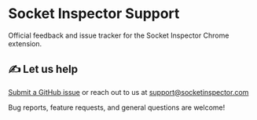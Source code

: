 # Socket Inspector Support
Official feedback and issue tracker for the Socket Inspector Chrome extension.

## ✍️ Let us help
[Submit a GitHub issue](https://github.com/Socket-Inspector/Socket-Inspector-Support/issues/new/choose) or reach out to us at [support@socketinspector.com](mailto:support@socketinspector.com)

Bug reports, feature requests, and general questions are welcome!
